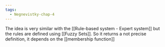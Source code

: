 ```yaml
---
tags:
  - Negnevistky-chap-4
---
```

The idea is very similar with the [[Rule-based system - Expert system]] but the rules are defined using [[Fuzzy Sets]]. So it returns a not precise definition, it depends on the [[membership function]]

